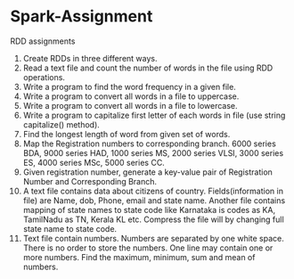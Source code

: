 # Spark-Assignment

RDD assignments 
1.	Create RDDs in three different ways.
2.	Read a text file and count the number of words in the file using RDD operations.
3.	Write a program to find the word frequency in a given file.
4.	Write a program to convert all words in a file to uppercase.
5.	Write a program to convert all words in a file to lowercase.
6.	Write a program to capitalize first letter of each words in file (use string capitalize() method).
7.	Find the longest length of word from given set of words.
8.	Map the Registration numbers to corresponding branch. 6000 series BDA, 9000 series HAD, 1000 series MS, 2000 series VLSI, 3000 series ES, 4000 series MSc, 5000 series CC.
9.	Given registration number, generate a key-value pair of Registration Number and Corresponding Branch.
10.	A text file contains data about citizens of country. Fields(information in file) are Name, dob, Phone, email and state name. Another file contains mapping of state names to state code like Karnataka is codes as KA, TamilNadu as TN, Kerala KL etc. Compress the file will by changing full state name to state code.
11.	Text file contain numbers. Numbers are separated by one white space. There is no order to store the numbers. One line may contain one or more numbers. Find the maximum, minimum, sum and mean of numbers.

